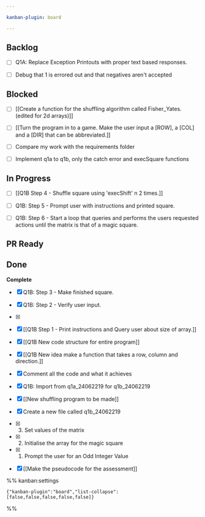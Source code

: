 ```yaml
---

kanban-plugin: board

---
```


## Backlog

- [ ] Q1A: Replace Exception Printouts with proper text based responses.
- [ ] Debug that 1 is errored out and that negatives aren't accepted


## Blocked

- [ ] [[Create a function for the shuffling algorithm called Fisher_Yates. (edited for 2d arrays)]]
- [ ] [[Turn the program in to a game. Make the user input a [ROW], a [COL] and a [DIR] that can be abbreviated.]]
- [ ] Compare my work with the requirements folder
- [ ] Implement q1a to q1b, only the catch error and execSquare functions


## In Progress

- [ ] [[Q1B Step 4 - Shuffle square using 'execShift' n 2 times.]]
- [ ] Q1B: Step 5 - Prompt user with instructions and printed square.
- [ ] Q1B: Step 6 - Start a loop that queries and performs the users requested actions until the matrix is that of a magic square.


## PR Ready



## Done

**Complete**
- [x] Q1B: Step 3 - Make finished square.
- [x] Q1B: Step 2 - Verify user input.
- [x] 
- [x] [[Q1B Step 1 - Print instructions and Query user about size of array.]]
- [x] [[Q1B New code structure for entire program]]
- [x] [[Q1B New idea make a function that takes a row, column and direction.]]
- [x] Comment all the code and what it achieves
- [x] Q1B: Import from q1a_24062219 for q1b_24062219
- [x] [[New shuffling program to be made]]
- [x] Create a new file called q1b_24062219
- [x] 3. Set values of the matrix
- [x] 2. Initialise the array for the magic square
- [x] 1. Prompt the user for an Odd Integer Value
- [x] [[Make the pseudocode for the assessment]]




%% kanban:settings
```
{"kanban-plugin":"board","list-collapse":[false,false,false,false,false]}
```
%%